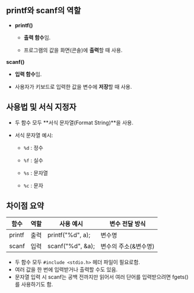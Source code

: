 ## printf와 scanf의 역할

- **printf()**
    
    - **출력 함수**임.
        
    - 프로그램의 값을 화면(콘솔)에 **출력**할 때 사용.


**scanf()**

- **입력 함수**임.
    
- 사용자가 키보드로 입력한 값을 변수에 **저장**할 때 사용.



## 사용법 및 서식 지정자

- 두 함수 모두 **서식 문자열(Format String)**을 사용.
    
- 서식 문자열 예시:
    
    - `%d` : 정수
        
    - `%f` : 실수
        
    - `%s` : 문자열
        
    - `%c` : 문자


## 차이점 요약

|함수|역할|사용 예시|변수 전달 방식|
|---|---|---|---|
|printf|출력|printf("%d", a);|변수명|
|scanf|입력|scanf("%d", &a);|변수의 주소(&변수명)|



- 두 함수 모두 `#include <stdio.h>` 헤더 파일이 필요로함.
- 여러 값을 한 번에 입력받거나 출력할 수도 있음.
- 문자열 입력 시 scanf는 공백 전까지만 읽어서 여러 단어를 입력받으려면 fgets()를 사용하기도 함.